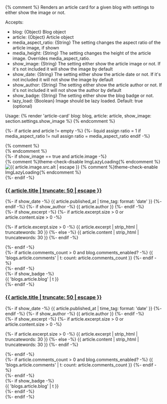 {% comment %}
Renders an article card for a given blog with settings to either show the image or not.

Accepts:
- blog: {Object} Blog object
- article: {Object} Article object
- media_aspect_ratio: {String} The setting changes the aspect ratio of the article image, if shown
- media_height: {String} The setting changes the height of the article image. Overrides media_aspect_ratio.
- show_image: {String} The setting either show the article image or not. If it's not included it will show the image by
default
- show_date: {String} The setting either show the article date or not. If it's not included it will not show the image
by default
- show_author: {String} The setting either show the article author or not. If it's not included it will not show the
author by default
- show_badge: {String} The setting either show the blog badge or not.
- lazy_load: {Boolean} Image should be lazy loaded. Default: true (optional)

Usage:
{% render 'article-card' blog: blog, article: article, show_image: section.settings.show_image %}
{% endcomment %}

{%- if article and article != empty -%}
{%- liquid
assign ratio = 1
if media_aspect_ratio != null
assign ratio = media_aspect_ratio
endif
-%}
<div class="article-card-wrapper card-wrapper underline-links-hover">
    {% comment %} <article aria-labelledby="Article-{{ article.id }}"> {% endcomment %}
        <div class="
        card article-card
        card--{{ settings.blog_card_style }}
        {% if media_height and media_height != 'adapt' %} article-card__image--{{ media_height }}{% endif %}
        {% if article.image and show_image %} card--media{% else %} card--text{% endif %}
        {% if settings.blog_card_style == 'card' %} color-{{ settings.blog_card_color_scheme }} gradient{% endif %}
        {% if settings.blog_card_style == 'card' and media_height == nil and article.image == empty or show_image == false %} ratio{% endif %}
      " style="--ratio-percent: {{ 1 | divided_by: ratio | times: 100 }}%;">
            <div class="card__inner {% if settings.blog_card_style == 'standard' %} color-{{ settings.blog_card_color_scheme }} gradient{% endif %}{% if article.image and show_image or settings.blog_card_style == 'standard' %} ratio{% endif %}"
                style="--ratio-percent: {{ 1 | divided_by: ratio | times: 100 }}%;">
                {%- if show_image == true and article.image -%}
                <div class="article-card__image-wrapper card__media">
                    <div class="article-card__image media media--hover-effect" {% if
                        section.settings.media_height=='adapt' %}
                        style="padding-bottom: {{ 1 | divided_by: article.image.aspect_ratio | times: 100 }}%;" {% endif
                        %}>
                        {% comment %}theme-check-disable ImgLazyLoading{% endcomment %}
                        <img srcset="
                  {%- if article.image.src.width >= 165 -%}{{ article.image.src | image_url: width: 165 }} 165w,{%- endif -%}
                  {%- if article.image.src.width >= 360 -%}{{ article.image.src | image_url: width: 360 }} 360w,{%- endif -%}
                  {%- if article.image.src.width >= 533 -%}{{ article.image.src | image_url: width: 533 }} 533w,{%- endif -%}
                  {%- if article.image.src.width >= 720 -%}{{ article.image.src | image_url: width: 720 }} 720w,{%- endif -%}
                  {%- if article.image.src.width >= 1000 -%}{{ article.image.src | image_url: width: 1000 }} 1000w,{%- endif -%}
                  {%- if article.image.src.width >= 1500 -%}{{ article.image.src | image_url: width: 1500 }} 1500w,{%- endif -%}
                  {{ article.image.src | image_url }} {{ article.image.src.width }}w
                " src="{{ article.image.src | image_url: width: 533 }}"
                            sizes="(min-width: {{ settings.page_width }}px) {{ settings.page_width | minus: 100 | divided_by: 2 }}px, (min-width: 750px) calc((100vw - 130px) / 2), calc((100vw - 50px) / 2)"
                            alt="{{ article.image.src.alt | escape }}" class="motion-reduce" {% unless lazy_load==false
                            %} loading="lazy" {% endunless %} width="{{ article.image.width }}"
                            height="{{ article.image.height }}">
                        {% comment %}theme-check-enable ImgLazyLoading{% endcomment %}
                    </div>
                </div>
                {%- endif -%}
                <div class="card__content">
                    <div class="card__information">
                        <h3 class="card__heading{% if show_excerpt %} h2{% endif %}">
                            <a href="{{ article.url }}" class="full-unstyled-link">
                                {{ article.title | truncate: 50 | escape }}
                            </a>
                        </h3>
                        <div class="article-card__info caption-with-letter-spacing h5">
                            {%- if show_date -%}
                            <span class="circle-divider">{{ article.published_at | time_tag: format: 'date' }}</span>
                            {%- endif -%}
                            {%- if show_author -%}
                            <span>{{ article.author }}</span>
                            {%- endif -%}
                        </div>
                        {%- if show_excerpt -%}
                        {%- if article.excerpt.size > 0 or article.content.size > 0 -%}
                        <p class="article-card__excerpt rte-width">
                            {%- if article.excerpt.size > 0 -%}
                            {{ article.excerpt | strip_html | truncatewords: 30 }}
                            {%- else -%}
                            {{ article.content | strip_html | truncatewords: 30 }}
                            {%- endif -%}
                        </p>
                        {%- endif -%}
                        <div class="article-card__footer">
                            {%- if article.comments_count > 0 and blog.comments_enabled? -%}
                            <span>{{ 'blogs.article.comments' | t: count: article.comments_count }}</span>
                            {%- endif -%}
                        </div>
                        {%- endif -%}
                    </div>
                    {%- if show_badge -%}
                    <div class="card__badge {{ settings.badge_position }}">
                        <span class="badge color-background-1">{{ 'blogs.article.blog' | t }}</span>
                    </div>
                    {%- endif -%}
                </div>
            </div>
            <div class="card__content">
                <div class="card__information">
                    <h3 class="card__heading{% if show_excerpt %} h2{% endif %}">
                        <a href="{{ article.url }}" class="full-unstyled-link">
                            {{ article.title | truncate: 50 | escape }}
                        </a>
                    </h3>
                    <div class="article-card__info caption-with-letter-spacing h5">
                        {%- if show_date -%}
                        <span class="circle-divider">{{ article.published_at | time_tag: format: 'date' }}</span>
                        {%- endif -%}
                        {%- if show_author -%}
                        <span>{{ article.author }}</span>
                        {%- endif -%}
                    </div>
                    {%- if show_excerpt -%}
                    {%- if article.excerpt.size > 0 or article.content.size > 0 -%}
                    <p class="article-card__excerpt rte-width">
                        {%- if article.excerpt.size > 0 -%}
                        {{ article.excerpt | strip_html | truncatewords: 30 }}
                        {%- else -%}
                        {{ article.content | strip_html | truncatewords: 30 }}
                        {%- endif -%}
                    </p>
                    {%- endif -%}
                    <div class="article-card__footer">
                        {%- if article.comments_count > 0 and blog.comments_enabled? -%}
                        <span>{{ 'blogs.article.comments' | t: count: article.comments_count }}</span>
                        {%- endif -%}
                    </div>
                    {%- endif -%}
                </div>
                {%- if show_badge -%}
                <div class="card__badge {{ settings.badge_position }}">
                    <span class="badge color-background-1">{{ 'blogs.article.blog' | t }}</span>
                </div>
                {%- endif -%}
            </div>
        </div>
</div>
{%- endif -%}